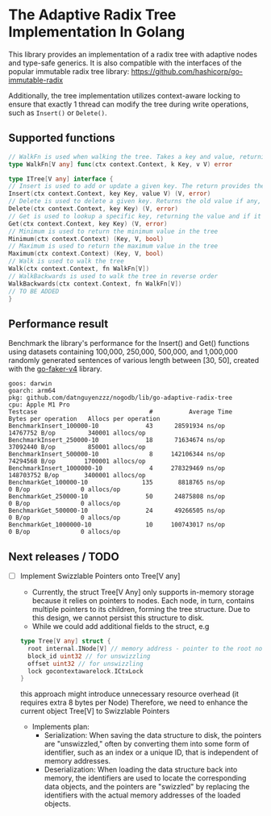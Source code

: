 # The Adaptive Radix Tree Implementation In Golang

This library provides an implementation of a radix tree with adaptive nodes and type-safe generics.
It is also compatible with the interfaces of the popular immutable radix tree library:
https://github.com/hashicorp/go-immutable-radix

Additionally, the tree implementation utilizes context-aware locking to ensure that exactly 1 thread can modify 
the tree during write operations, such as `Insert()` or `Delete()`.

## Supported functions 
```go
// WalkFn is used when walking the tree. Takes a key and value, returning if iteration should be terminated.
type WalkFn[V any] func(ctx context.Context, k Key, v V) error

type ITree[V any] interface {
// Insert is used to add or update a given key. The return provides the previous value and a bool indicating if any was set.
Insert(ctx context.Context, key Key, value V) (V, error)
// Delete is used to delete a given key. Returns the old value if any, and a bool indicating if the key was set.
Delete(ctx context.Context, key Key) (V, error)
// Get is used to lookup a specific key, returning the value and if it was found
Get(ctx context.Context, key Key) (V, error)
// Minimum is used to return the minimum value in the tree
Minimum(ctx context.Context) (Key, V, bool)
// Maximum is used to return the maximum value in the tree
Maximum(ctx context.Context) (Key, V, bool)
// Walk is used to walk the tree
Walk(ctx context.Context, fn WalkFn[V])
// WalkBackwards is used to walk the tree in reverse order
WalkBackwards(ctx context.Context, fn WalkFn[V])
// TO BE ADDED
}
```

## Performance result 

Benchmark the library's performance for the Insert() and Get() functions using datasets containing 
100,000, 250,000, 500,000, and 1,000,000 randomly generated sentences of various length between [30, 50], 
created with the [go-faker-v4](https://pkg.go.dev/github.com/go-faker/faker/v4) library.

```text
goos: darwin
goarch: arm64
pkg: github.com/datnguyenzzz/nogodb/lib/go-adaptive-radix-tree
cpu: Apple M1 Pro
Testcase                               #          Average Time          Bytes per operation   Allocs per operation
BenchmarkInsert_100000-10     	      43	  28591934 ns/op	14767752 B/op	      340001 allocs/op
BenchmarkInsert_250000-10     	      18	  71634674 ns/op	37092440 B/op	      850001 allocs/op
BenchmarkInsert_500000-10     	       8	 142106344 ns/op	74294568 B/op	     1700001 allocs/op
BenchmarkInsert_1000000-10    	       4	 278329469 ns/op	148703752 B/op	     3400001 allocs/op
BenchmarkGet_100000-10        	     135	   8818765 ns/op	       0 B/op	           0 allocs/op
BenchmarkGet_250000-10        	      50	  24875808 ns/op	       0 B/op	           0 allocs/op
BenchmarkGet_500000-10        	      24	  49266505 ns/op	       0 B/op	           0 allocs/op
BenchmarkGet_1000000-10       	      10	 100743017 ns/op	       0 B/op	           0 allocs/op
```

## Next releases / TODO 

- [ ] Implement Swizzlable Pointers onto Tree[V any]

  - Currently, the struct Tree[V Any] only supports in-memory storage because it relies on pointers to nodes.
  Each node, in turn, contains multiple pointers to its children, forming the tree structure.
  Due to this design, we cannot persist this structure to disk.
  - While we could add additional fields to the struct, e.g
  ```go
  type Tree[V any] struct {
    root internal.INode[V] // memory address - pointer to the root node
    block_id uint32 // for unswizzling
    offset uint32 // for unswizzling
    lock gocontextawarelock.ICtxLock
  }
  ```
  this approach might introduce unnecessary resource overhead (it requires extra 8 bytes per Node)
  Therefore, we need to enhance the current object Tree[V] to Swizzlable Pointers 
  - Implements plan:
    - Serialization:
       When saving the data structure to disk, the pointers are "unswizzled," often by converting them into
       some form of identifier, such as an index or a unique ID, that is independent of memory addresses.
    - Deserialization:
       When loading the data structure back into memory, the identifiers are used to locate the corresponding
       data objects, and the pointers are "swizzled" by replacing the identifiers with the actual memory
       addresses of the loaded objects.

